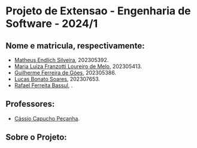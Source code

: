# Projeto de Extensao - Engenharia de Software - 2024/1

## Nome e matricula, respectivamente:
   * [Matheus Endlich Silveira](https://github.com/MatheusIngles), 202305392.
   * [Maria Luiza Franzotti Loureiro de Melo](https://github.com/MariaLuizaFranzotti), 202305413.
   * [Guilherme Ferreira de Góes](https://github.com/GuilhermeGoes1), 202305386.
   * [Lucas Bonato Soares](https://github.com/LucasBS4546), 202307653.
   * [Rafael Ferreita Bassul](https://github.com/RafaelBassul), .

## Professores:
   * [Cássio Capucho Peçanha](cassiocpecanha@gmail.com).

## Sobre o Projeto:
